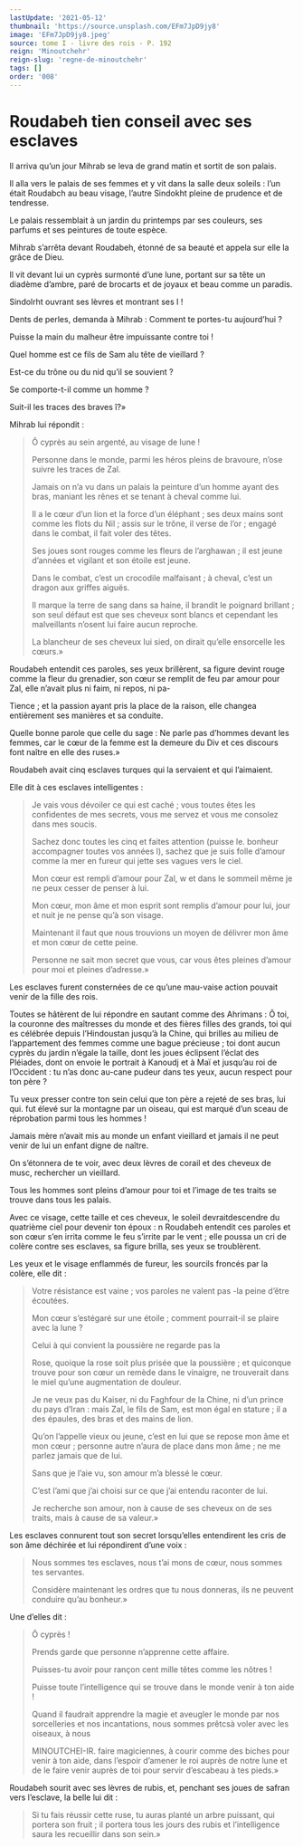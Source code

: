 ```yaml
---
lastUpdate: '2021-05-12'
thumbnail: 'https://source.unsplash.com/EFm7JpD9jy8'
image: 'EFm7JpD9jy8.jpeg'
source: tome I - livre des rois - P. 192
reign: 'Minoutchehr'
reign-slug: 'regne-de-minoutchehr'
tags: []
order: '008'
---
```


# Roudabeh tien conseil avec ses esclaves

Il arriva qu’un jour Mihrab se leva de grand matin et sortit de son palais.

Il alla vers le palais de ses femmes et y vit dans la salle deux soleils : l’un était Roudabch au beau visage, l’autre Sindokht pleine de prudence et de tendresse.

Le palais ressemblait à un jardin du printemps par ses couleurs, ses parfums et ses peintures de toute espèce.

Mihrab s’arrêta devant Roudabeh, étonné de sa beauté et appela sur elle la grâce de Dieu.

Il vit devant lui un cyprès surmonté d’une lune, portant sur sa tête un diadème d’ambre, paré de brocarts et de joyaux et beau comme un paradis.

Sindolrht ouvrant ses lèvres et montrant ses I !

Dents de perles, demanda à Mihrab : Comment te portes-tu aujourd’hui ?

Puisse la main du malheur être impuissante contre toi !

Quel homme est ce fils de Sam alu tête de vieillard ?

Est-ce du trône ou du nid qu’il se souvient ?

Se comporte-t-il comme un homme ?

Suit-il les traces des braves î?»

Mihrab lui répondit :

> Ô cyprès au sein argenté, au visage de lune !
>
> Personne dans le monde, parmi les héros pleins de bravoure, n’ose suivre les traces de Zal.
>
> Jamais on n’a vu dans un palais la peinture d’un homme ayant des bras, maniant les rênes et se tenant à cheval comme lui.
>
> Il a le cœur d’un lion et la force d’un éléphant ; ses deux mains sont comme les flots du Nil ; assis sur le trône, il verse de l’or ; engagé dans le combat, il fait voler des têtes.
>
> Ses joues sont rouges comme les fleurs de l’arghawan ; il est jeune d’années et vigilant et son étoile est jeune.
>
> Dans le combat, c’est un crocodile malfaisant ; à cheval, c’est un dragon aux griffes aiguës.
>
> Il marque la terre de sang dans sa haine, il brandit le poignard brillant ; son seul défaut est que ses cheveux sont blancs et cependant les malveillants n’osent lui faire aucun reproche.
>
> La blancheur de ses cheveux lui sied, on dirait qu’elle ensorcelle les cœurs.»

Roudabeh entendit ces paroles, ses yeux brillèrent, sa figure devint rouge comme la fleur du grenadier, son cœur se remplit de feu par amour pour Zal, elle n’avait plus ni faim, ni repos, ni pa-

Tience ; et la passion ayant pris la place de la raison, elle changea entièrement ses manières et sa conduite.

Quelle bonne parole que celle du sage : Ne parle pas d’hommes devant les femmes, car le cœur de la femme est la demeure du Div et ces discours font naître en elle des ruses.»

Roudabeh avait cinq esclaves turques qui la servaient et qui l’aimaient.

Elle dit à ces esclaves intelligentes :

> Je vais vous dévoiler ce qui est caché ; vous toutes êtes les confidentes de mes secrets, vous me servez et vous me consolez dans mes soucis.
>
> Sachez donc toutes les cinq et faites attention (puisse le. bonheur accompagner toutes vos années l), sachez que je suis folle d’amour comme la mer en fureur qui jette ses vagues vers le ciel.
>
> Mon cœur est rempli d’amour pour Zal, w et dans le sommeil même je ne peux cesser de penser à lui.
>
> Mon cœur, mon âme et mon esprit sont remplis d’amour pour lui, jour et nuit je ne pense qu’à son visage.
>
> Maintenant il faut que nous trouvions un moyen de délivrer mon âme et mon cœur de cette peine.
>
> Personne ne sait mon secret que vous, car vous êtes pleines d’amour pour moi et pleines d’adresse.»

Les esclaves furent consternées de ce qu’une mau-vaise action pouvait venir de la fille des rois.

Toutes se hâtèrent de lui répondre en sautant comme des Ahrimans : Ô toi, la couronne des maîtresses du monde et des fières filles des grands, toi qui es célébrée depuis l’Hindoustan jusqu’à la Chine, qui brilles au milieu de l’appartement des femmes comme une bague précieuse ; toi dont aucun cyprès du jardin n’égale la taille, dont les joues éclipsent l’éclat des Pléiades, dont on envoie le portrait à Kanoudj et à Maï et jusqu’au roi de l’Occident : tu n’as donc au-cane pudeur dans tes yeux, aucun respect pour ton père ?

Tu veux presser contre ton sein celui que ton père a rejeté de ses bras, lui qui. fut élevé sur la montagne par un oiseau, qui est marqué d’un sceau de réprobation parmi tous les hommes !

Jamais mère n’avait mis au monde un enfant vieillard et jamais il ne peut venir de lui un enfant digne de naître.

On s’étonnera de te voir, avec deux lèvres de corail et des cheveux de musc, rechercher un vieillard.

Tous les hommes sont pleins d’amour pour toi et l’image de tes traits se trouve dans tous les palais.

Avec ce visage, cette taille et ces cheveux, le soleil devraitdescendre du quatrième ciel pour devenir ton époux : n Roudabeh entendit ces paroles et son cœur s’en irrita comme le feu s’irrite par le vent ; elle poussa un cri de colère contre ses esclaves, sa figure brilla, ses yeux se troublèrent.

Les yeux et le visage enflammés de fureur, les sourcils froncés par la colère, elle dit :

> Votre résistance est vaine ; vos paroles ne valent pas
-la peine d’être écoutées.
>
> Mon cœur s’estégaré sur une étoile ; comment pourrait-il se plaire avec la lune ?
>
> Celui à qui convient la poussière ne regarde pas la
>
> Rose, quoique la rose soit plus prisée que la poussière ; et quiconque trouve pour son cœur un remède dans le vinaigre, ne trouverait dans le miel qu’une augmentation de douleur.
>
> Je ne veux pas du Kaiser, ni du Faghfour de la Chine, ni d’un prince du pays d’Iran : mais Zal, le fils de Sam, est mon égal en stature ; il a des épaules, des bras et des mains de lion.
>
> Qu’on l’appelle vieux ou jeune, c’est en lui que se repose mon âme et mon cœur ; personne autre n’aura de place dans mon âme ; ne me parlez jamais que de lui.
>
> Sans que je l’aie vu, son amour m’a blessé le cœur.
>
> C’est l’ami que j’ai choisi sur ce que j’ai entendu raconter de lui.
>
> Je recherche son amour, non à cause de ses cheveux on de ses traits, mais à cause de sa valeur.»

Les esclaves connurent tout son secret lorsqu’elles entendirent les cris de son âme déchirée et lui répondirent d’une voix :

> Nous sommes tes esclaves, nous t’ai mons de cœur, nous sommes tes servantes.
>
> Considère maintenant les ordres que tu nous donneras, ils ne peuvent conduire qu’au bonheur.»

Une d’elles dit :

> Ô cyprès !
>
> Prends garde que personne n’apprenne cette affaire.
>
> Puisses-tu avoir pour rançon cent mille têtes comme les nôtres !
>
> Puisse toute l’intelligence qui se trouve dans le monde venir à ton aide !
>
> Quand il faudrait apprendre la magie et aveugler le monde par nos sorcelleries et nos incantations, nous sommes prêtcsà voler avec les oiseaux, à nous
>
> MINOUTCHEI-IR. faire magiciennes, à courir comme des biches pour venir à ton aide, dans l’espoir d’amener le roi auprès de notre lune et de le faire venir auprès de toi pour servir d’escabeau à tes pieds.»

Roudabeh sourit avec ses lèvres de rubis, et, penchant ses joues de safran vers l’esclave, la belle lui dit :

> Si tu fais réussir cette ruse, tu auras planté un arbre puissant, qui portera son fruit ; il portera tous les jours des rubis et l’intelligence saura les recueillir dans son sein.»
